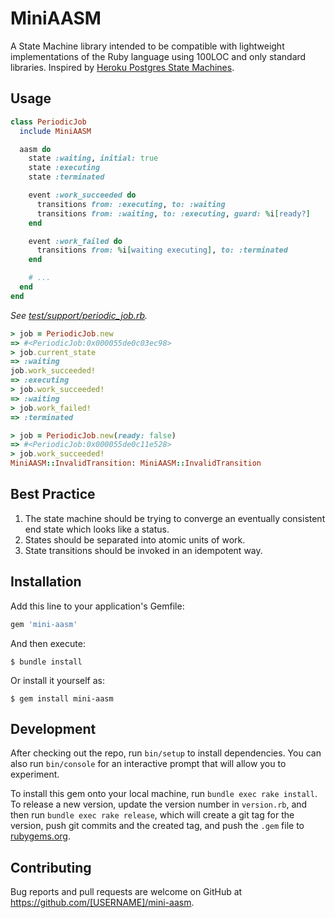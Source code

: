 # MiniAASM

A State Machine library intended to be compatible with lightweight implementations of the Ruby language using 100LOC and only standard libraries. Inspired by [Heroku Postgres State Machines](https://www.citusdata.com/blog/2016/08/12/state-machines-to-run-databases/).

## Usage

```ruby
class PeriodicJob
  include MiniAASM

  aasm do
    state :waiting, initial: true
    state :executing
    state :terminated

    event :work_succeeded do
      transitions from: :executing, to: :waiting
      transitions from: :waiting, to: :executing, guard: %i[ready?]
    end

    event :work_failed do
      transitions from: %i[waiting executing], to: :terminated
    end

    # ...
  end
end
```

_See [test/support/periodic_job.rb](test/support/periodic_job.rb)._

```ruby
> job = PeriodicJob.new
=> #<PeriodicJob:0x000055de0c03ec98>
> job.current_state
=> :waiting
job.work_succeeded!
=> :executing
> job.work_succeeded!
=> :waiting
> job.work_failed!
=> :terminated
```

```ruby
> job = PeriodicJob.new(ready: false)
=> #<PeriodicJob:0x000055de0c11e528>
> job.work_succeeded!
MiniAASM::InvalidTransition: MiniAASM::InvalidTransition
```

## Best Practice

1. The state machine should be trying to converge an eventually consistent end state which looks like a status.
2. States should be separated into atomic units of work.
3. State transitions should be invoked in an idempotent way.
  
## Installation

Add this line to your application's Gemfile:

```ruby
gem 'mini-aasm'
```

And then execute:

    $ bundle install

Or install it yourself as:

    $ gem install mini-aasm

## Development

After checking out the repo, run `bin/setup` to install dependencies. You can also run `bin/console` for an interactive prompt that will allow you to experiment.

To install this gem onto your local machine, run `bundle exec rake install`. To release a new version, update the version number in `version.rb`, and then run `bundle exec rake release`, which will create a git tag for the version, push git commits and the created tag, and push the `.gem` file to [rubygems.org](https://rubygems.org).

## Contributing

Bug reports and pull requests are welcome on GitHub at https://github.com/[USERNAME]/mini-aasm.

